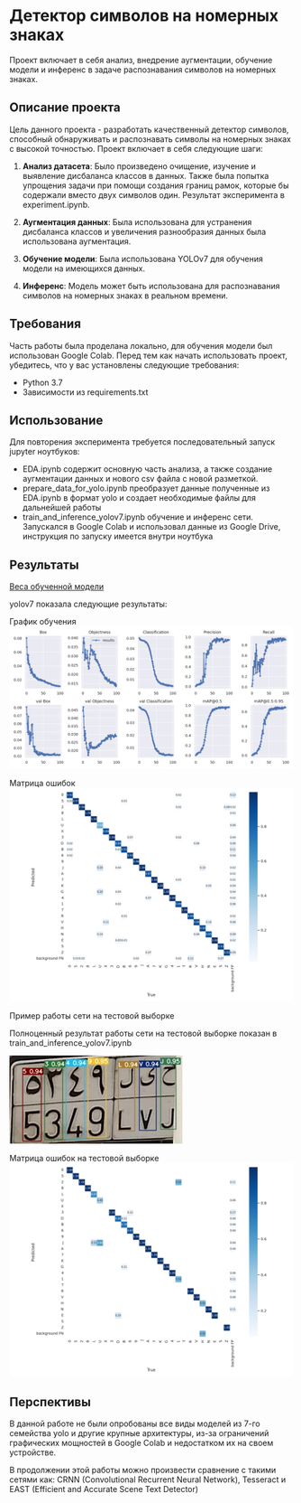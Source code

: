 # Детектор символов на номерных знаках

Проект включает в себя анализ, внедрение аугментации, обучение модели и инференс в задаче распознавания символов на номерных знаках.


## Описание проекта

Цель данного проекта - разработать качественный детектор символов, способный обнаруживать и распознавать символы на номерных знаках с высокой точностью. 
Проект включает в себя следующие шаги:

1. **Анализ датасета**: Было произведено очищение, изучение и выявление дисбаланса классов в данных. 
Также была попытка упрощения задачи при помощи создания границ рамок, которые бы содержали вместо двух символов один. Результат эксперимента в experiment.ipynb.

2. **Аугментация данных**: Была использована для устранения дисбаланса классов и увеличения разнообразия данных была использована аугментация.

3. **Обучение модели**: Была использована YOLOv7 для обучения модели на имеющихся данных.

4. **Инференс**: Модель может быть использована для распознавания символов на номерных знаках в реальном времени.

## Требования

Часть работы была проделана локально, для обучения модели был использован Google Colab.
Перед тем как начать использовать проект, убедитесь, что у вас установлены следующие требования:

- Python 3.7
-  Зависимости из requirements.txt

## Использование
Для повторения эксперимента требуется последовательный запуск jupyter ноутбуков: 
- EDA.ipynb содержит основную часть анализа, а также создание аугментации данных и нового csv файла с новой разметкой. 
- prepare_data_for_yolo.ipynb преобразует данные полученные из EDA.ipynb в формат yolo и создает необходимые файлы для дальнейшей работы
- train_and_inference_yolov7.ipynb обучение и инференс сети. 
Запускался в Google Colab и использовал данные из Google Drive, инструкция по запуску имеется внутри ноутбука

## Результаты
[Веса обученной модели](https://drive.google.com/file/d/108uE9SrGDuKTN-T7XSseElxMAErSztxR/view?usp=sharing)

yolov7 показала следующие результаты:

График обучения
![График обучения](images/results.png) 

Матрица ошибок
![Матрица ошибок](images/confusion_matrix.png) 

Пример работы сети на тестовой выборке 

Полноценный результат работы сети на тестовой выборке показан в train_and_inference_yolov7.ipynb

![Матрица ошибок](images/example_test.jpeg)

Матрица ошибок на тестовой выборке
![Матрица ошибок](images/confusion_matrix_test.png) 

## Перспективы
В данной работе не были опробованы все виды моделей из 7-го семейства yolo и другие крупные архитектуры, из-за ограничений графических мощностей в Google Colab и недостатком их на своем устройстве.

В продолжении этой работы можно произвести сравнение с такими сетями как:
CRNN (Convolutional Recurrent Neural Network), Tesseract и EAST (Efficient and Accurate Scene Text Detector)

